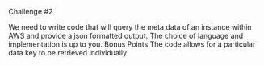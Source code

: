 Challenge #2

We need to write code that will query the meta data of an instance within AWS and provide a json formatted output. The choice of language and implementation is up to you.
Bonus Points
The code allows for a particular data key to be retrieved individually
